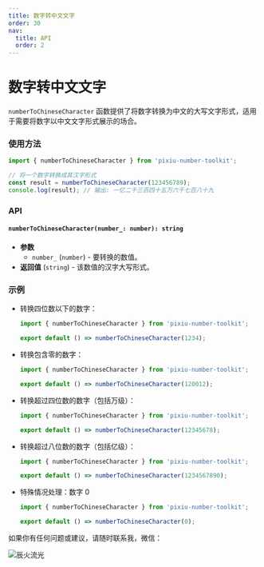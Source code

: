 ```yaml
---
title: 数字转中文文字
order: 30
nav:
  title: API
  order: 2
---
```


# 数字转中文文字

`numberToChineseCharacter` 函数提供了将数字转换为中文的大写文字形式，适用于需要将数字以中文文字形式展示的场合。

### 使用方法

```js
import { numberToChineseCharacter } from 'pixiu-number-toolkit';

// 将一个数字转换成其汉字形式
const result = numberToChineseCharacter(123456789);
console.log(result); // 输出: 一亿二千三百四十五万六千七百八十九
```

### API

#### `numberToChineseCharacter(number_: number): string`

- **参数**
  - `number_` (`number`) - 要转换的数值。
- **返回值** (`string`) - 该数值的汉字大写形式。

### 示例

- 转换四位数以下的数字：

  ```jsx
  import { numberToChineseCharacter } from 'pixiu-number-toolkit';

  export default () => numberToChineseCharacter(1234);
  ```

- 转换包含零的数字：

  ```jsx
  import { numberToChineseCharacter } from 'pixiu-number-toolkit';

  export default () => numberToChineseCharacter(120012);
  ```

- 转换超过四位数的数字（包括万级）：

  ```jsx
  import { numberToChineseCharacter } from 'pixiu-number-toolkit';

  export default () => numberToChineseCharacter(12345678);
  ```

- 转换超过八位数的数字（包括亿级）：

  ```jsx
  import { numberToChineseCharacter } from 'pixiu-number-toolkit';

  export default () => numberToChineseCharacter(1234567890);
  ```

- 特殊情况处理：数字 0

  ```jsx
  import { numberToChineseCharacter } from 'pixiu-number-toolkit';

  export default () => numberToChineseCharacter(0);
  ```

如果你有任何问题或建议，请随时联系我，微信：

![辰火流光](/open_source/pixiu-number-toolkit/wx.png)
